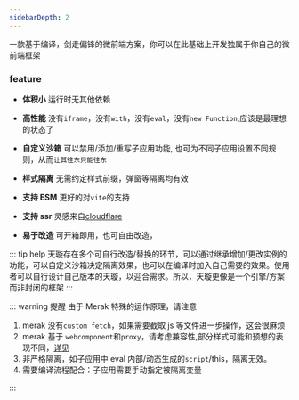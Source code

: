 ```yaml
---
sidebarDepth: 2
---
```


一款基于编译，剑走偏锋的微前端方案，你可以在此基础上开发独属于你自己的微前端框架

### feature

- **体积小**
  运行时无其他依赖

- **高性能**
  没有`iframe`，没有`with`，没有`eval`，没有`new Function`,应该是最理想的状态了

- **自定义沙箱**
  可以禁用/添加/重写子应用功能, 也可为不同子应用设置不同规则，从而`让其往东只能往东`

- **样式隔离**
  无需约定样式前缀，弹窗等隔离均有效

- **支持 ESM**
  更好的对`vite`的支持

- **支持 ssr**
  灵感来自[cloudflare]()

- **易于改造**
  可开箱即用，也可自由改造，

::: tip help
天璇存在多个可自行改造/替换的环节，可以通过继承增加/更改实例的功能，可以自定义沙箱决定隔离效果，也可以在编译时加入自己需要的效果。使用者可以自行设计自己版本的天璇，以迎合需求。所以，天璇更像是一个引擎/方案而非封闭的框架
::: 


::: warning 提醒
由于 Merak 特殊的运作原理，请注意

1. merak 没有`custom fetch`，如果需要截取 js 等文件进一步操作，这会很麻烦
2. merak 基于 `webcomponent`和`proxy`，请考虑兼容性,部分样式可能和预想的表现不同，[详见]()
3. 非严格隔离，如子应用中 eval 内部/动态生成的`script`/this，隔离无效。
4. 需要编译流程配合：子应用需要手动指定被隔离变量
  
:::

